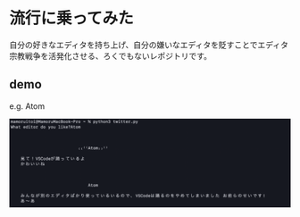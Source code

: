 # 流行に乗ってみた
自分の好きなエディタを持ち上げ、自分の嫌いなエディタを貶すことでエディタ宗教戦争を活発化させる、ろくでもないレポジトリです。
## demo
e.g. Atom

![がぞー](demo.png)
